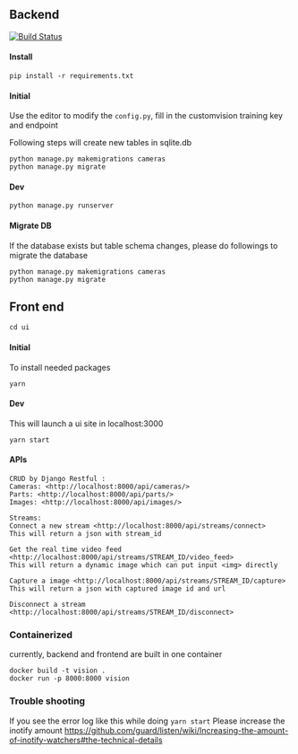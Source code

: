 ## Backend

[![Build Status](https://dev.azure.com/FactoryAI-CICD/FactoryAI-CICD/_apis/build/status/Build%20module%20images%20(cpuamd64)?branchName=develop)](https://dev.azure.com/FactoryAI-CICD/FactoryAI-CICD/_build/latest?definitionId=1&branchName=develop)

#### Install

    pip install -r requirements.txt

#### Initial

Use the editor to modify the ```config.py```, fill in the customvision training key and endpoint

Following steps will create new tables in sqlite.db

    python manage.py makemigrations cameras
    python manage.py migrate

#### Dev

    python manage.py runserver


#### Migrate DB

If the database exists but table schema changes, please do followings to migrate the database

    python manage.py makemigrations cameras
    python manage.py migrate

## Front end

    cd ui

#### Initial

To install needed packages

    yarn

#### Dev

This will launch a ui site in localhost:3000

    yarn start


#### APIs

    CRUD by Django Restful :
    Cameras: <http://localhost:8000/api/cameras/>
    Parts: <http://localhost:8000/api/parts/>
    Images: <http://localhost:8000/api/images/>
    
    Streams:
    Connect a new stream <http://localhost:8000/api/streams/connect>
    This will return a json with stream_id

    Get the real time video feed <http://localhost:8000/api/streams/STREAM_ID/video_feed>
    This will return a dynamic image which can put input <img> directly

    Capture a image <http://localhost:8000/api/streams/STREAM_ID/capture>
    This will return a json with captured image id and url

    Disconnect a stream <http://localhost:8000/api/streams/STREAM_ID/disconnect>


### Containerized

currently, backend and frontend are built in one container

    docker build -t vision .
    docker run -p 8000:8000 vision


### Trouble shooting

If you see the error log like this while doing ```yarn start```
Please increase the inotify amount
<https://github.com/guard/listen/wiki/Increasing-the-amount-of-inotify-watchers#the-technical-details>
